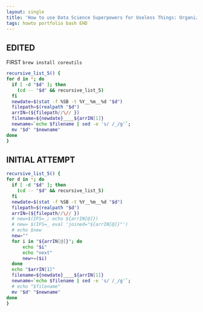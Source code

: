 ```yaml
---
layout: single
title: 'How to use Data Science Superpowers for Useless Things: Organizing Ancient Projects, pt2'
tags: howto portfolio bash EHD
---
```


## EDITED

FIRST `brew install coreutils`

```bash
recursive_list_5() {
for d in *; do
  if [ -d "$d" ]; then
    (cd -- "$d" && recursive_list_5)
  fi
  newdate=$(stat -f %SB -t %Y__%m__%d "$d")
  filepath=$(realpath "$d")
  arrIN=(${filepath//\// })
  filename=${newdate}____${arrIN[1]}
  newname=`echo $filename | sed -e 's/ /_/g'`;
  mv "$d" "$newname"
done
}
```

<!-- find /__FLATTEN -mindepth 2 -type f -exec mv -i '{}' /__FLATTEN ';' -->

## INITIAL ATTEMPT

```bash
recursive_list_5() {
for d in *; do
  if [ -d "$d" ]; then
    (cd -- "$d" && recursive_list_5)
  fi
  newdate=$(stat -f %SB -t %Y__%m__%d "$d")
  filepath=$(realpath "$d")
  arrIN=(${filepath//\// })
  # new=$(IFS=_; echo ${arrIN[@]})
  # new= $(IFS=_ eval 'joined="${arrIN[@]}"')
  # echo $new
  new=""
  for i in "${arrIN[@]}"; do
      echo "$i"
      echo "next"
      new+=($i)
  done
  echo "$arrIN[1]"
  filename=${newdate}____${arrIN[1]}
  newname=`echo $filename | sed -e 's/ /_/g'`;
  # echo "$filename"
  mv "$d" "$newname"
done
}

```
